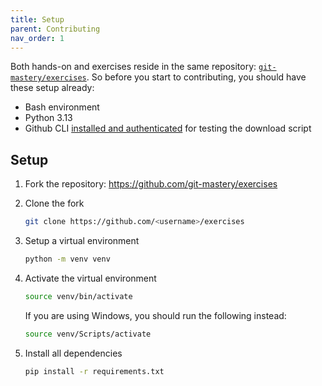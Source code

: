 ```yaml
---
title: Setup
parent: Contributing
nav_order: 1
---
```


Both hands-on and exercises reside in the same repository: [`git-mastery/exercises`](https://github.com/git-mastery/exercises). So before you start to contributing, you should have these setup already:

- Bash environment
- Python 3.13
- Github CLI [installed and authenticated](https://github.com/cli/cli#installation) for testing the download script

## Setup

1. Fork the repository: <https://github.com/git-mastery/exercises>
2. Clone the fork

    ```bash
    git clone https://github.com/<username>/exercises
    ```

3. Setup a virtual environment

    ```bash
    python -m venv venv
    ```

4. Activate the virtual environment

    ```bash
    source venv/bin/activate
    ```

    If you are using Windows, you should run the following instead: 

    ```bash
    source venv/Scripts/activate
    ```

5. Install all dependencies

    ```bash
    pip install -r requirements.txt
    ```
